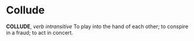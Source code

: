 # Collude

**COLLUDE**, _verb intransitive_ To play into the hand of each other; to conspire in a fraud; to act in concert.